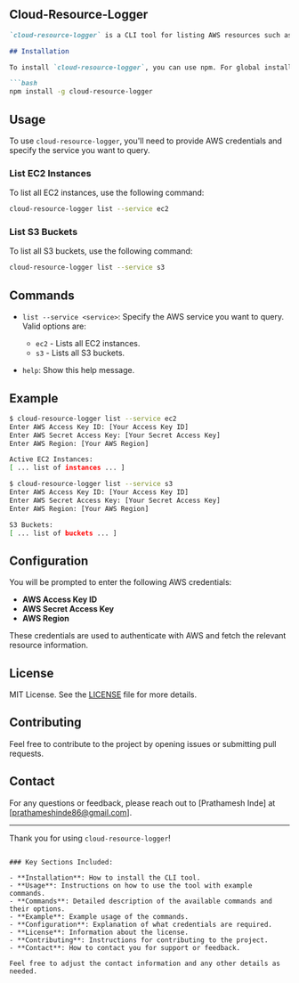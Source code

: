 
## Cloud-Resource-Logger
```markdown
`cloud-resource-logger` is a CLI tool for listing AWS resources such as EC2 instances and S3 buckets. It prompts for AWS credentials and displays information about the specified resources.

## Installation

To install `cloud-resource-logger`, you can use npm. For global installation, run:

```bash
npm install -g cloud-resource-logger
```

## Usage

To use `cloud-resource-logger`, you'll need to provide AWS credentials and specify the service you want to query.

### List EC2 Instances

To list all EC2 instances, use the following command:

```bash
cloud-resource-logger list --service ec2
```

### List S3 Buckets

To list all S3 buckets, use the following command:

```bash
cloud-resource-logger list --service s3
```

## Commands

- `list --service <service>`: Specify the AWS service you want to query. Valid options are:
  - `ec2` - Lists all EC2 instances.
  - `s3` - Lists all S3 buckets.

- `help`: Show this help message.

## Example

```bash
$ cloud-resource-logger list --service ec2
Enter AWS Access Key ID: [Your Access Key ID]
Enter AWS Secret Access Key: [Your Secret Access Key]
Enter AWS Region: [Your AWS Region]

Active EC2 Instances:
[ ... list of instances ... ]

$ cloud-resource-logger list --service s3
Enter AWS Access Key ID: [Your Access Key ID]
Enter AWS Secret Access Key: [Your Secret Access Key]
Enter AWS Region: [Your AWS Region]

S3 Buckets:
[ ... list of buckets ... ]
```

## Configuration

You will be prompted to enter the following AWS credentials:
- **AWS Access Key ID**
- **AWS Secret Access Key**
- **AWS Region**

These credentials are used to authenticate with AWS and fetch the relevant resource information.

## License

MIT License. See the [LICENSE](LICENSE) file for more details.

## Contributing

Feel free to contribute to the project by opening issues or submitting pull requests. 

## Contact

For any questions or feedback, please reach out to [Prathamesh Inde] at [prathameshinde86@gmail.com].

---

Thank you for using `cloud-resource-logger`!
```

### Key Sections Included:

- **Installation**: How to install the CLI tool.
- **Usage**: Instructions on how to use the tool with example commands.
- **Commands**: Detailed description of the available commands and their options.
- **Example**: Example usage of the commands.
- **Configuration**: Explanation of what credentials are required.
- **License**: Information about the license.
- **Contributing**: Instructions for contributing to the project.
- **Contact**: How to contact you for support or feedback.

Feel free to adjust the contact information and any other details as needed.
